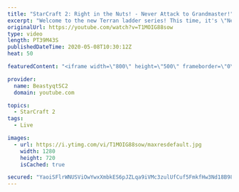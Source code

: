 ```yaml
---
title: "StarCraft 2: Right in the Nuts! - Never Attack to Grandmaster!"
excerpt: "Welcome to the new Terran ladder series! This time, it's \"Never Attack to Grandmaster!\" In this challenge, I play as Terran on the EU ladder, and in every game I'm not allowed to attack with any units except for using Ghosts. I'm allowed to make any army units for defending, as long as I don't attack"
originalUrl: https://youtube.com/watch?v=T1MOIG88sow
type: video
length: PT39M43S
publishedDateTime: 2020-05-08T10:30:12Z
heat: 50

featuredContent: "<iframe width=\"800\" height=\"500\" frameborder=\"0\" src=\"https://www.youtube.com/embed/T1MOIG88sow\" allow=\"accelerometer; autoplay; encrypted-media; gyroscope; picture-in-picture\" allowfullscreen></iframe>"

provider:
  name: BeastyqtSC2
  domain: youtube.com

topics:
  - StarCraft 2
tags:
  - Live

images:
  - url: https://i.ytimg.com/vi/T1MOIG88sow/maxresdefault.jpg
    width: 1280
    height: 720
    isCached: true

secured: "YaoiSFlrWNUSViOwYwxXmbkES6pJZLqa9iVMc3zulUfCuf5FmkfHw3Nd18B98BJQbbCYRn9pFNlDNOUYWgB14uoUoQwOOCWxYFAHVoLisMc5pKgOPB6hBXQ/usUc7RtRkNPKsKFpI768v8zchd1ozlWcEt8dD9CcMHZssfNgsvaafEObEqRBeJsXWdwcxVUVQV7Elr3iA7uRAW0PVXwVahg+SLGAtN80jaG7t4Cje4C1PnEk67r1Hwng/oocRGQxfvPv6e5kCz9pEDuTr5RFP/dFrJrH+kDc/QZSgJnv6sDmeDJws2NMNSsJ/6Lyk34DHYxCZn2xocV1xyCrwNELyc1FVZhz9HTpJIQij5b/dZx+N4Fe3x33DPVLGs22zKPsLRUfEtng5+5JU3gAZDGQ0+W2Cf+qoM//PjEg7+oHkSU=;g6EtiyHqMnwVKG8oILl59g=="
---
```


